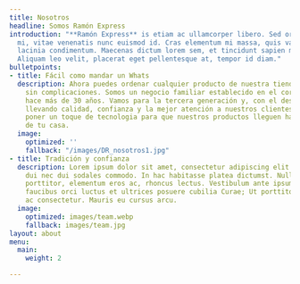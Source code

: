 ```yaml
---
title: Nosotros
headline: Somos Ramón Express
introduction: "**Ramón Express** is etiam ac ullamcorper libero. Sed ornare tempus
  mi, vitae venenatis nunc euismod id. Cras elementum mi massa, quis varius ipsum
  lacinia condimentum. Maecenas dictum lorem sem, et tincidunt sapien malesuada at.
  Aliquam leo velit, placerat eget pellentesque at, tempor id diam."
bulletpoints:
- title: Fácil como mandar un Whats
  description: Ahora puedes ordenar cualquier producto de nuestra tienda por Whatsapp,
    sin complicaciones. Somos un negocio familiar establecido en el corazón de Curridabat
    hace más de 30 años. Vamos para la tercera generación y, con el deseo de seguir
    llevando calidad, confianza y la mejor atención a nuestros clientes, decidimos
    poner un toque de tecnologia para que nuestros productos lleguen hasta la puerta
    de tu casa.
  image:
    optimized: ''
    fallback: "/images/DR_nosotros1.jpg"
- title: Tradición y confianza
  description: Lorem ipsum dolor sit amet, consectetur adipiscing elit. Integer tristique
    dui nec dui sodales commodo. In hac habitasse platea dictumst. Nulla non quam
    porttitor, elementum eros ac, rhoncus lectus. Vestibulum ante ipsum primis in
    faucibus orci luctus et ultrices posuere cubilia Curae; Ut porttitor vel purus
    ac consectetur. Mauris eu cursus arcu.
  image:
    optimized: images/team.webp
    fallback: images/team.jpg
layout: about
menu:
  main:
    weight: 2

---
```

